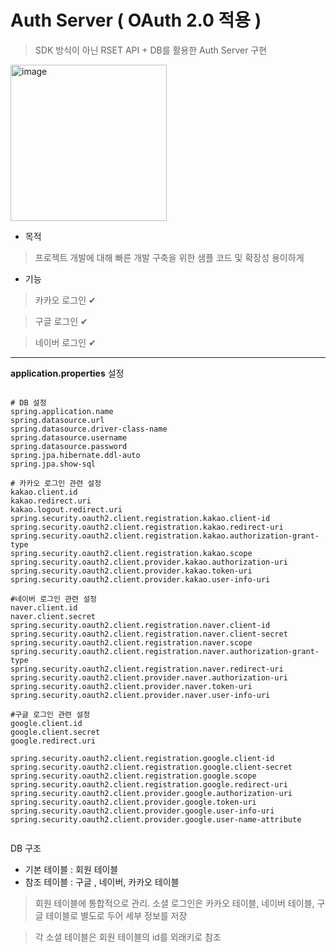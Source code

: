 # Auth Server ( OAuth 2.0 적용 )
> SDK 방식이 아닌 RSET API + DB를 활용한 Auth Server 구현
<img src="https://github.com/user-attachments/assets/d4e3ab45-9fdd-47c4-a393-ba8621903c61" alt="image" width="250" />


- 목적
> 프로젝트 개발에 대해 빠른 개발 구축을 위한 샘플 코드 및 확장성 용이하게 
- 기능 
> 카카오 로그인 ✔

> 구글 로그인 ✔

> 네이버 로그인 ✔

---

**application.properties** 설정
```application.properties

# DB 설정
spring.application.name
spring.datasource.url
spring.datasource.driver-class-name
spring.datasource.username
spring.datasource.password
spring.jpa.hibernate.ddl-auto
spring.jpa.show-sql

# 카카오 로그인 관련 설정
kakao.client.id
kakao.redirect.uri
kakao.logout.redirect.uri
spring.security.oauth2.client.registration.kakao.client-id
spring.security.oauth2.client.registration.kakao.redirect-uri
spring.security.oauth2.client.registration.kakao.authorization-grant-type
spring.security.oauth2.client.registration.kakao.scope
spring.security.oauth2.client.provider.kakao.authorization-uri
spring.security.oauth2.client.provider.kakao.token-uri
spring.security.oauth2.client.provider.kakao.user-info-uri

#네이버 로그인 관련 설정
naver.client.id
naver.client.secret
spring.security.oauth2.client.registration.naver.client-id
spring.security.oauth2.client.registration.naver.client-secret
spring.security.oauth2.client.registration.naver.scope
spring.security.oauth2.client.registration.naver.authorization-grant-type
spring.security.oauth2.client.registration.naver.redirect-uri
spring.security.oauth2.client.provider.naver.authorization-uri
spring.security.oauth2.client.provider.naver.token-uri
spring.security.oauth2.client.provider.naver.user-info-uri

#구글 로그인 관련 설정
google.client.id
google.client.secret
google.redirect.uri

spring.security.oauth2.client.registration.google.client-id
spring.security.oauth2.client.registration.google.client-secret
spring.security.oauth2.client.registration.google.scope
spring.security.oauth2.client.registration.google.redirect-uri
spring.security.oauth2.client.provider.google.authorization-uri
spring.security.oauth2.client.provider.google.token-uri
spring.security.oauth2.client.provider.google.user-info-uri
spring.security.oauth2.client.provider.google.user-name-attribute


```
DB 구조
- 기본 테이블 : 회원 테이블
- 참조 테이블 : 구글 , 네이버, 카카오 테이블
> 회원 테이블에 통합적으로 관리. 소셜 로그인은 카카오 테이블, 네이버 테이블, 구글 테이블로 별도로 두어 세부 정보를 저장

> 각 소셜 테이블은 회원 테이블의 id를 외래키로 참조
